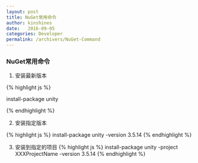 ```yaml
---
layout: post
title: NuGet常用命令
author: kinshines
date:   2016-09-05
categories: Developer
permalink: /archivers/NuGet-Command
---
```


### NuGet常用命令
1. 安装最新版本

{% highlight js %}

install-package unity

{% endhighlight %}

2. 安装指定版本

{% highlight js %}
install-package unity -version 3.5.14
{% endhighlight %}

3. 安装到指定的项目
{% highlight js %}
install-package unity -project XXXProjectName -version 3.5.14
{% endhighlight %}